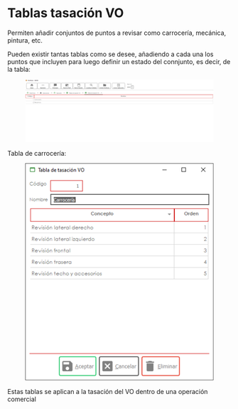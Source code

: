 # Tablas tasación VO

Permiten añadir conjuntos de puntos a revisar como carrocería, mecánica, pintura, etc.

Pueden existir tantas tablas como se desee, añadiendo a cada una los puntos que incluyen para luego definir un estado del connjunto, es decir, de la tabla:

<figure><img src="../../../.gitbook/assets/imagen (2).png" alt=""><figcaption></figcaption></figure>

Tabla de carrocería:

<figure><img src="../../../.gitbook/assets/imagen (8).png" alt=""><figcaption></figcaption></figure>

Estas tablas se aplican a la tasación del VO dentro de una operación comercial
